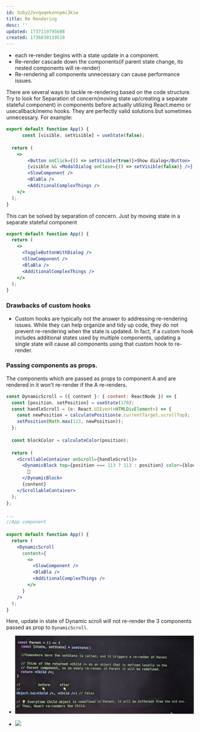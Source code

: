 ```yaml
---
id: 3uby22vvqaqekxnnpmi3kiw
title: Re Rendering
desc: ''
updated: 1737119795688
created: 1736830119518
---
```


- each re-render begins with a state update in a component. 
- Re-render cascade down the components(if parent state change, its nested components will re-render)
- Re-rendering all components unnecessary can cause performance issues.


There are several ways to tackle re-rendering based on the code structure. Try to look for Separation of concern(moving state up/creating a separate stateful component) in components before actually utilizing React.memo or usecallback/memo hooks. They are perfectly valid solutions but sometimes unnecessary. For example:

```jsx
export default function App() {
      const [visible, setVisible] = useState(false);

  return (
    <>
        <Button onClick={() => setVisible(true)}>Show dialog</Button>
        {visible && <ModalDialog onClose={() => setVisible(false)} />}      
        <SlowComponent />
        <BlaBla />
        <AdditionalComplexThings />
    </>
  );
}
```
This can be solved by separation of concern. Just by moving state in a separate stateful component
```jsx
export default function App() {
  return (
    <>
      <ToggleButtonWithDialog />
      <SlowComponent />
      <BlaBla />
      <AdditionalComplexThings />
    </>
  );
}
```

### Drawbacks of custom hooks

- Custom hooks are typically not the answer to addressing re-rendering issues. While they can help organize and tidy up code, they do not prevent re-rendering when the state is updated. In fact, if a custom hook includes additional states used by multiple components, updating a single state will cause all components using that custom hook to re-render.


### Passing components as props.
The components which are passed as props to component A and are rendered in it won't re-render if the A re-renders.

```jsx
const DynamicScroll = ({ content }: { content: ReactNode }) => {
  const [position, setPosition] = useState(170);
  const handleScroll = (e: React.UIEvent<HTMLDivElement>) => {
    const newPosition = calculatePosition(e.currentTarget.scrollTop);
    setPosition(Math.max(113, newPosition));
  };

  const blockColor = calculateColor(position);

  return (
    <ScrollableContainer onScroll={handleScroll}>
      <DynamicBlock top={position === 113 ? 113 : position} color={blockColor}>
        🛒
      </DynamicBlock>
      {content}
    </ScrollableContainer>
  );
};

...
//App component

export default function App() {
  return (
    <DynamicScroll
      content={
        <>
          <SlowComponent />
          <BlaBla />
          <AdditionalComplexThings />
        </>
      }
    />
  );
}
```

Here, update in state of Dynamic scroll will not re-render the 3 components passed as prop to `DynamicScroll`.


- ![](/assets/images/2025-01-17-18-46-03.png)

- ![](/assets/images/2025-01-17-18-45-16.png)